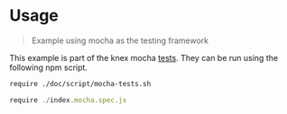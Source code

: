 # Usage

> Example using mocha as the testing framework

This example is part of the knex mocha [tests](./index.mocha.spec.js). They
can be run using the following npm script.

```bash
require ./doc/script/mocha-tests.sh
```

```js
require ./index.mocha.spec.js
```
